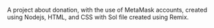 A project about donation, with the use of MetaMask accounts, created using Nodejs, HTML, and CSS with Sol file created using Remix.
